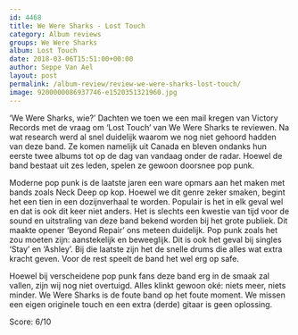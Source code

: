 ```yaml
---
id: 4468
title: We Were Sharks - Lost Touch
category: Album reviews
groups: We Were Sharks
album: Lost Touch
date: 2018-03-06T15:51:00+00:00
author: Seppe Van Ael
layout: post
permalink: /album-review/review-we-were-sharks-lost-touch/
image: 9200000086937746-e1520351321960.jpg
---
```

‘We Were Sharks, wie?’ Dachten we toen we een mail kregen van Victory Records met de vraag om ‘Lost Touch’ van We Were Sharks te reviewen. Na wat research werd al snel duidelijk waarom we nog niet gehoord hadden van deze band. Ze komen namelijk uit Canada en bleven ondanks hun eerste twee albums tot op de dag van vandaag onder de radar. Hoewel de band bestaat uit zes leden, spelen ze gewoon doorsnee pop punk.

Moderne pop punk is de laatste jaren een ware opmars aan het maken met bands zoals Neck Deep op kop. Hoewel we dit genre zeker smaken, begint het een tien in een dozijnverhaal te worden. Populair is het in elk geval wel en dat is ook dit keer niet anders. Het is slechts een kwestie van tijd voor de sound en uitstraling van deze band bekend worden bij het grote publiek. Dit maakte opener ‘Beyond Repair’ ons meteen duidelijk. Pop punk zoals het zou moeten zijn: aanstekelijk en beweeglijk. Dit is ook het geval bij singles ‘Stay’ en ‘Ashley’. Bij die laatste zijn het de snelle drums die alles wat extra kracht geven. Voor de rest speelt de band het wel erg op safe.

Hoewel bij verscheidene pop punk fans deze band erg in de smaak zal vallen, zijn wij nog niet overtuigd. Alles klinkt gewoon oké: niets meer, niets minder. We Were Sharks is de foute band op het foute moment. We missen een eigen originele touch en een extra (derde) gitaar is geen oplossing.

Score: 6/10

&nbsp;